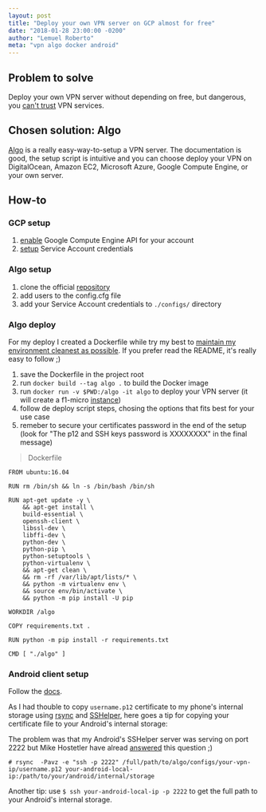 ```yaml
---
layout: post
title: "Deploy your own VPN server on GCP almost for free"
date: "2018-01-28 23:00:00 -0200"
author: "Lemuel Roberto"
meta: "vpn algo docker android"
---
```


## Problem to solve

Deploy your own VPN server without depending on free, but dangerous, you [can't trust](https://vpnleaks.com/) VPN services.

## Chosen solution: Algo

[Algo](https://blog.trailofbits.com/2016/12/12/meet-algo-the-vpn-that-works/) is a really easy-way-to-setup a VPN server. The documentation is good, the setup script is intuitive and you can choose deploy your VPN on DigitalOcean, Amazon EC2, Microsoft Azure, Google Compute Engine, or your own server.

## How-to

### GCP setup

1. [enable](https://console.cloud.google.com/apis/api/compute.googleapis.com) Google Compute Engine API for your account
2. [setup](https://support.google.com/cloud/answer/6158849?hl=en&ref_topic=6262490#serviceaccounts) Service Account credentials

### Algo setup

1. clone the official [repository](https://github.com/trailofbits/algo)
2. add users to the config.cfg file
3. add your Service Account credentials to `./configs/` directory


### Algo deploy

For my deploy I created a Dockerfile while try my best to [maintain my environment cleanest as possible](https://lemuelroberto.github.io/2018/01/22/leverage-docker-to-create-a-clear-development-environment.html). If you prefer read the README, it's really easy to follow ;)

1. save the Dockerfile in the project root
2. run `docker build --tag algo .` to build the Docker image
3. run `docker run -v $PWD:/algo -it algo` to deploy your VPN server (it will create a f1-micro [instance](https://cloud.google.com/compute/pricing))
4. follow de deploy script steps, chosing the options that fits best for your use case
5. remeber to secure your certificates password in the end of the setup (look for "The p12 and SSH keys password is XXXXXXXX" in the final message)

> Dockerfile

```
FROM ubuntu:16.04

RUN rm /bin/sh && ln -s /bin/bash /bin/sh

RUN apt-get update -y \
    && apt-get install \
    build-essential \
    openssh-client \
    libssl-dev \
    libffi-dev \
    python-dev \
    python-pip \
    python-setuptools \
    python-virtualenv \
    && apt-get clean \
    && rm -rf /var/lib/apt/lists/* \
    && python -m virtualenv env \
    && source env/bin/activate \
    && python -m pip install -U pip

WORKDIR /algo

COPY requirements.txt .

RUN python -m pip install -r requirements.txt

CMD [ "./algo" ]
```

### Android client setup

Follow the [docs](https://github.com/trailofbits/algo/blob/master/docs/client-android.md).

As I had thouble to copy `username.p12` certificate to my phone's internal storage using [rsync](https://wiki.archlinux.org/index.php/Rsync) and [SSHelper](https://play.google.com/store/apps/details?id=com.arachnoid.sshelper), here goes a tip for copying your certificate file to your Android's internal storage:

The problem was that my Android's SSHelper server was serving on port 2222 but Mike Hostetler have alread [answered](http://mike-hostetler.com/blog/2007/12/08/rsync-non-standard-ssh-port) this question ;)

`# rsync  -Pavz -e "ssh -p 2222" /full/path/to/algo/configs/your-vpn-ip/username.p12 your-android-local-ip:/path/to/your/android/internal/storage`

Another tip: use `$ ssh your-android-local-ip -p 2222` to get the full path to your Android's internal storage.
